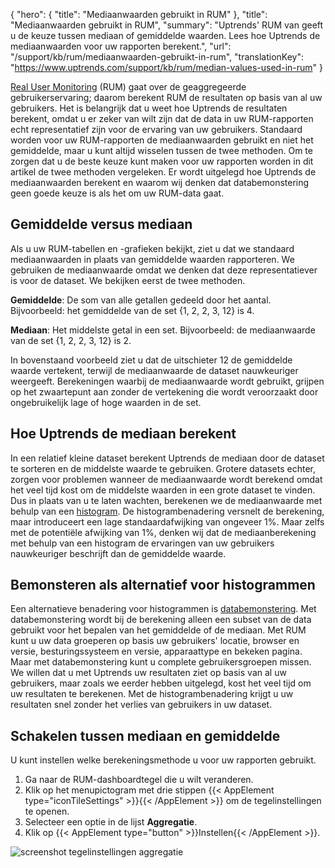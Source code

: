 {
  "hero": {
    "title": "Mediaanwaarden gebruikt in RUM"
  },
  "title": "Mediaanwaarden gebruikt in RUM",
  "summary": "Uptrends' RUM van geeft u de keuze tussen mediaan of gemiddelde waarden. Lees hoe Uptrends de mediaanwaarden voor uw rapporten berekent.",
  "url": "/support/kb/rum/mediaanwaarden-gebruikt-in-rum",
  "translationKey": "https://www.uptrends.com/support/kb/rum/median-values-used-in-rum"
}

[Real User Monitoring](/producten/real-user-monitoring) (RUM) gaat over  de geaggregeerde gebruikerservaring; daarom berekent RUM de resultaten op basis van al uw gebruikers. Het is belangrijk dat u weet hoe Uptrends de resultaten berekent, omdat u er zeker van wilt zijn dat de data in uw RUM-rapporten echt representatief zijn voor de ervaring van uw gebruikers. Standaard worden voor uw RUM-rapporten de mediaanwaarden gebruikt en niet het gemiddelde, maar u kunt altijd wisselen tussen de twee methoden. Om te zorgen dat u de beste keuze kunt maken voor uw rapporten worden in dit artikel de twee methoden vergeleken. Er wordt uitgelegd hoe Uptrends de mediaanwaarden berekent en waarom wij denken dat databemonstering geen goede keuze is als het om uw RUM-data gaat.

## Gemiddelde versus mediaan

Als u uw RUM-tabellen en -grafieken bekijkt, ziet u dat we standaard mediaanwaarden in plaats van gemiddelde waarden rapporteren. We gebruiken de mediaanwaarde omdat we denken dat deze representatiever is voor de dataset. We bekijken eerst de twee methoden.

**Gemiddelde**: De som van alle getallen gedeeld door het aantal. Bijvoorbeeld: het gemiddelde van de set {1, 2, 2, 3, 12} is 4.

**Mediaan**: Het middelste getal in een set. Bijvoorbeeld: de mediaanwaarde van de set {1, 2, 2, 3, 12} is 2.

In bovenstaand voorbeeld ziet u dat de uitschieter 12 de gemiddelde waarde vertekent, terwijl de mediaanwaarde de dataset nauwkeuriger weergeeft. Berekeningen waarbij de mediaanwaarde wordt gebruikt, grijpen op het zwaartepunt aan zonder de vertekening die wordt veroorzaakt door ongebruikelijk lage of hoge waarden in de set.

## Hoe Uptrends de mediaan berekent

In een relatief kleine dataset berekent Uptrends de mediaan door de dataset te sorteren en de middelste waarde te gebruiken. Grotere datasets echter, zorgen voor problemen wanneer de mediaanwaarde wordt berekend omdat het veel tijd kost om de middelste waarden in een grote dataset te vinden. Dus in plaats van u te laten wachten, berekenen we de mediaanwaarde met behulp van een [histogram](https://en.wikipedia.org/wiki/Histogram). De histogrambenadering versnelt de berekening, maar introduceert een lage standaardafwijking van ongeveer 1%. Maar zelfs met de potentiële afwijking van 1%, denken wij dat de mediaanberekening met behulp van een histogram de ervaringen van uw gebruikers nauwkeuriger beschrijft dan de gemiddelde waarde.

## Bemonsteren als alternatief voor histogrammen

Een alternatieve benadering voor histogrammen is [databemonstering](https://support.google.com/analytics/answer/2637192?hl=en). Met databemonstering wordt bij de berekening alleen een subset van de data gebruikt voor het bepalen van het gemiddelde of de mediaan. Met RUM kunt u uw data groeperen op basis uw gebruikers' locatie, browser en versie, besturingssysteem en versie, apparaattype en bekeken pagina. Maar met databemonstering kunt u complete gebruikersgroepen missen. We willen dat u met Uptrends uw resultaten ziet op basis van al uw gebruikers, maar zoals we eerder hebben uitgelegd, kost het veel tijd om uw resultaten te berekenen. Met de histogrambenadering krijgt u uw resultaten snel zonder het verlies van gebruikers in uw dataset.

## Schakelen tussen mediaan en gemiddelde

U kunt instellen welke berekeningsmethode u voor uw rapporten gebruikt.

1. Ga naar de RUM-dashboardtegel die u wilt veranderen.
2. Klik op het menupictogram met drie stippen {{< AppElement type="iconTileSettings" >}}{{< /AppElement >}} om de tegelinstellingen te openen.
3. Selecteer een optie in de lijst **Aggregatie**.
4. Klik op {{< AppElement type="button" >}}Instellen{{< /AppElement >}}.

![screenshot tegelinstellingen aggregatie](/img/content/scr_RUM-tile-median-average.min.png)
